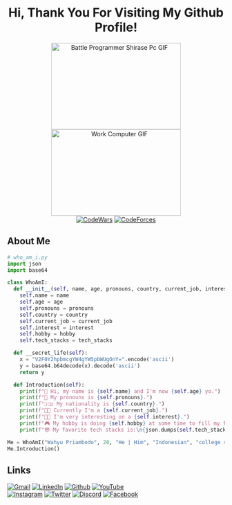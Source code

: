 <div align="center">
  <h1 align="center">Hi, Thank You For Visiting My Github Profile!</h1>
  <img src="https://media.giphy.com/media/XKSPsk67cnCw0/giphy.gif" alt="Battle Programmer Shirase Pc GIF" width="300" height="200"/>
  <img src="https://media.giphy.com/media/3Q2hJ4FLN1UvS/giphy.gif" alt="Work Computer GIF" width="300" height="200"/><br>
  <a href="https://www.codewars.com/users/wahyu-priambodo"><img src="https://www.codewars.com/users/wahyu-priambodo/badges/micro" alt="CodeWars"/></a>
  <a href="https://codeforces.com/profile/wahoyuz"><img src="https://img.shields.io/badge/wahoyuz-445f9d?&logo=Codeforces&logoColor=white" alt="CodeForces"/></a>
</div>

<h2>About Me</h2>

```python
# who_am_i.py
import json
import base64

class WhoAmI:
  def __init__(self, name, age, pronouns, country, current_job, interest, hobby, tech_stacks):
    self.name = name
    self.age = age
    self.pronouns = pronouns
    self.country = country
    self.current_job = current_job
    self.interest = interest
    self.hobby = hobby
    self.tech_stacks = tech_stacks

  def __secret_life(self):
    x = "V2F0Y2hpbmcgYW4gYW5pbWUgOnY=".encode('ascii')
    y = base64.b64decode(x).decode('ascii')
    return y

  def Introduction(self):
    print(f"👋 Hi, my name is {self.name} and I'm now {self.age} yo.")
    print(f"👦 My pronouns is {self.pronouns}.")
    print(f"🇮🇩 My nationality is {self.country}.")
    print(f"👨‍🎓 Currently I'm a {self.current_job}.")
    print(f"🧑‍💻 I'm very interesting on a {self.interest}.")
    print(f"🎮 My hobby is doing {self.hobby} at some time to fill my free time.")
    print(f"😎 My favorite tech stacks is:\n{json.dumps(self.tech_stacks, indent=2)}")

Me = WhoAmI("Wahyu Priambodo", 20, "He | Him", "Indonesian", "college student at State Polytechnic of Jakarta (PNJ)", "back-end development", "bug hunting or CTF challenges", {"Langs": ["C++", "Java", "Python", "PHP", "JavaScript"], "Db": ["MySQL", "MongoDB"], "Tools": ["Docker", "VirtualBox", "VSCode"], "OSes": {"Hacker mode": "Kali Linux", "Daily-based": "Ubuntu GNOME"}})
Me.Introduction()
```

<h2>Links</h2>
<a href="mailto:wahyupriambodo.net@gmail.com"><img src="https://img.shields.io/badge/Gmail-D14836?&logo=gmail&logoColor=white" alt="Gmail"/></a>
<a href="https://www.linkedin.com/in/wahyu-priambodo-tik22"><img src="https://img.shields.io/badge/Wahyu_Priambodo-%230077B5.svg?&logo=linkedin&logoColor=white" alt="LinkedIn" alt="LinkedIn"/></a>
<a href="https://github.com/nullfriendz"><img src="https://img.shields.io/badge/nullfriendz-%23121011.svg?&logo=github&logoColor=white" alt="Github"/></a>
<a href="https://www.youtube.com/@wahyupriambodo6985"><img src="https://img.shields.io/badge/Wahyu_Priambodo-%23FF0000.svg?&logo=YouTube&logoColor=white" alt="YouTube"/></a><br>
<a href="https://www.instagram.com/w4h0yuz/"><img src="https://img.shields.io/badge/@w4h0yuz-%23E4405F.svg?&logo=Instagram&logoColor=white" alt="Instagram"/></a>
<a href="https://twitter.com/w4h0yuz"><img src="https://img.shields.io/badge/@w4h0yuz-%231DA1F2.svg?&logo=Twitter&logoColor=white" alt="Twitter"/></a>
<a href="https://discordapp.com/users/689915341429932032"><img src="https://img.shields.io/badge/w4hoyuz-%235865F2.svg?&logo=discord&logoColor=white" alt="Discord"/></a>
<a href="https://www.facebook.com/w4h0yuz/"><img src="https://img.shields.io/badge/Wahyu_Priambodo-%231877F2.svg?&logo=Facebook&logoColor=white" alt="Facebook"/></a>
